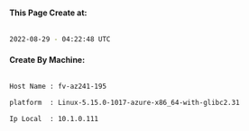 
   
#### This Page Create at:

```bash

2022-08-29 - 04:22:48 UTC

```

#### Create By Machine:

```bash

Host Name : fv-az241-195

platform  : Linux-5.15.0-1017-azure-x86_64-with-glibc2.31

Ip Local  : 10.1.0.111

```

